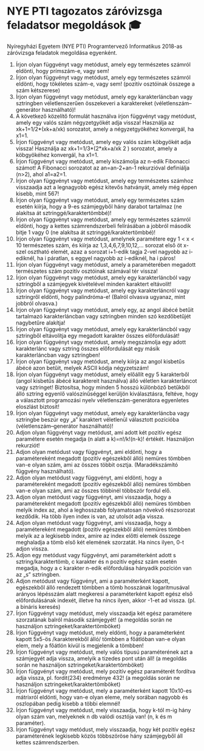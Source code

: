 # NYE PTI tagozatos záróvizsga feladatsor megoldások 🎓
Nyíregyházi Egyetem (NYE PTI) Programtervező Informatikus 2018-as záróvizsga feladatok megoldása egyenként.

1. Írjon olyan függvényt vagy metódust, amely egy természetes számról eldönti, hogy
prímszám-e, vagy sem!
2. Írjon olyan függvényt vagy metódust, amely egy természetes számról eldönti, hogy tökéletes
szám-e, vagy sem! (pozitív osztóinak összege a szám kétszerese)
3. Írjon olyan függvényt vagy metódust, amely egy karakterláncban vagy sztringben
véletlenszerűen összekeveri a karaktereket (véletlenszám–generátor használható)!
4. A következő közelítő formulát használva írjon függvényt vagy metódust, amely egy valós
szám négyzetgyökét adja vissza! Használja az xk+1=1/2*(xk+a/xk) sorozatot, amely a
négyzetgyökéhez konvergál, ha x1=1.
5. Írjon függvényt vagy metódust, amely egy valós szám köbgyökét adja vissza! Használja az
xk+1=1/3*(2*xk+a/xk
2
) sorozatot, amely a köbgyökéhez konvergál, ha x1=1.
6. Írjon függvényt vagy metódust, amely kiszámolja az n-edik Fibonacci számot! A Fibonacci
sorozatot az an=an-2+an-1 rekurzióval definiálja (n>2), ahol a1=a2=1.
7. Írjon olyan függvényt vagy metódust, amely egy természetes számhoz visszaadja azt a
legnagyobb egész kitevős hatványát, amely még éppen kisebb, mint 567!
8. Írjon olyan függvényt vagy metódust, amely egy természetes szám esetén kiírja, hogy a 9-es
számjegyből hány darabot tartalmaz (ne alakítsa át sztringgé/karaktertömbbé)!
9. Írjon olyan függvényt vagy metódust, amely egy természetes számról eldönti, hogy a kettes
számrendszerbeli felírásában a jobbról második bitje 1 vagy 0 (ne alakítsa át sztringgé/karaktertömbbé)!
10. Írjon olyan függvényt vagy metódust, amelynek paramétere egy 1 < x < 10 természetes
szám, és kiírja az 1,3,4,6,7,9,10,12,... sorozat első öt x-szel osztható elemét, azaz a sorozat
i+1-edik tagja 2-vel nagyobb az i-ediknél, ha i páratlan, s eggyel nagyobb az i-ediknél, ha i
páros!
11. Írjon olyan függvényt vagy metódust, amely a paraméterében megadott természetes szám
pozitív osztóinak számával tér vissza!
12. Írjon olyan függvényt vagy metódust, amely egy karakterláncból vagy sztringből a
számjegyek kivételével minden karaktert eltávolít!
13. Írjon olyan függvényt vagy metódust, amely egy karakterláncról vagy sztringről eldönti,
hogy palindróma-e! (Balról olvasva ugyanaz, mint jobbról olvasva.)
14. Írjon olyan függvényt vagy metódust, amely egy, az angol ábécé betűit tartalmazó
karakterláncban vagy sztringben minden szó kezdőbetűjét nagybetűre alakítja!
15. Írjon olyan függvényt vagy metódust, amely egy karakterláncból vagy sztringből eltávolítja
egy megadott karakter összes előfordulását!
16. Írjon olyan függvényt vagy metódust, amely megszámolja egy adott karakterlánc vagy
sztring összes előfordulását egy másik karakterláncban vagy sztringben!
17. Írjon olyan függvényt vagy metódust, amely kiírja az angol kisbetűs ábécé azon betűit, 
melyek ASCII kódja négyzetszám!
18. Írjon olyan függvényt vagy metódust, amely előállít egy 5 karakterből (angol kisbetűs ábécé
karaktereit használva) álló véletlen karakterláncot vagy sztringet! Biztosítsa, hogy minden 5
hosszú különböző betűkből álló sztring egyenlő valószínűséggel kerüljön kiválasztásra,
feltéve, hogy a választott programozási nyelv véletlenszám-generátora egyenletes eloszlást
biztosít!
19. Írjon olyan függvényt vagy metódust, amely egy karakterláncba vagy sztringbe beszúr egy
„a” karaktert véletlenül választott pozícióba (véletlenszám–generátor használható)!
20. Adjon olyan függvényt vagy metódust, ami adott két pozitív egész paramétere esetén
megadja (n alatt a k)=n!/k!(n-k)! értékét. Használjon rekurziót!
21. Adjon olyan metódust vagy függvényt, ami eldönti, hogy a paramétereként megadott
(pozitív egészekből álló) nemüres tömbben van-e olyan szám, ami az összes többit osztja.
(Maradékszámító függvény használható).
22. Adjon olyan metódust vagy függvényt, ami eldönti, hogy a paramétereként megadott
(pozitív egészekből álló) nemüres tömbben van-e olyan szám, ami az összes többinél
többször fordul elő.
23. Adjon olyan metódust vagy függvényt, ami visszaadja, hogy a paramétereként megadott
(pozitív egészekből álló) nemüres tömbben melyik index az, ahol a leghosszabb
folyamatosan növekvő részsorozat kezdődik. Ha több ilyen index is van, az utolsót adja
vissza.
24. Adjon olyan metódust vagy függvényt, ami visszaadja, hogy a paramétereként megadott
(pozitív egészekből álló) nemüres tömbben melyik az a legkisebb index, amire az index
előtti elemek összege meghaladja a tömb első két elemének szorzatát. Ha nincs ilyen, 0-t
adjon vissza.
25. Adjon egy metódust vagy függvényt, ami paraméterként adott s sztring/karaktertömb, c
karakter és n pozitív egész szám esetén megadja, hogy a c karakter n-edik előfordulása
hányadik pozíción van az „s” sztringben.
26. Adjon metódust vagy függvényt, ami a paraméterként kapott, egészekből álló rendezett
tömbben a tömb hosszának logaritmusával arányos lépésszám alatt megkeresi a
paraméterként kapott egész első előfordulásának indexét, illetve ha nincs ilyen, akkor -1-et
ad vissza. (pl. a bináris keresés)
27. Írjon függvényt vagy metódust, mely visszaadja két egész paramétere szorzatának balról
második számjegyét! (a megoldás során ne használjon sztringeket/karaktertömböket)
28. Írjon függvényt vagy metódust, mely eldönti, hogy a paraméterként kapott 5x5-ös
/karakterekből álló/ tömbben a főátlóban van-e olyan elem, mely a főátlón kívül is
megjelenik a tömbben!
29. Írjon függvényt vagy metódust, mely valós típusú paraméterének azt a számjegyét adja
vissza, amelyik a tizedes pont után áll! (a megoldás során ne használjon
sztringeket/karaktertömböket)
30. Írjon függvényt vagy metódust, mely pozitív egész paraméterét fordítva adja vissza, pl.
fordit(234) eredménye 432! (a megoldás során ne használjon sztringeket/karaktertömböket)
31. Írjon függvényt vagy metódust, mely a paraméterként kapott 10x10-es mátrixról eldönti,
hogy van-e olyan eleme, mely sorában nagyobb és oszlopában pedig kisebb a többi elemnél!
32. Írjon függvényt vagy metódust, mely visszaadja, hogy k-tól m-ig hány olyan szám van,
melyeknek n db valódi osztója van! (n, k és m paraméter).
33. Írjon függvényt vagy metódust, mely visszaadja, hogy két pozitív egész paraméterének
legkisebb közös többszöröse hány számjegyből áll kettes számrendszerben.